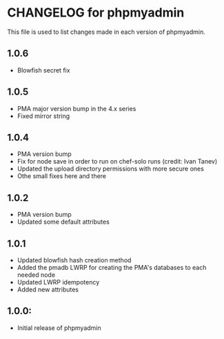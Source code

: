 # CHANGELOG for phpmyadmin

This file is used to list changes made in each version of phpmyadmin.

## 1.0.6

* Blowfish secret fix

## 1.0.5

* PMA major version bump in the 4.x series
* Fixed mirror string

## 1.0.4

* PMA version bump
* Fix for node save in order to run on chef-solo runs (credit: Ivan Tanev)
* Updated the upload directory permissions with more secure ones
* Othe small fixes here and there

## 1.0.2

* PMA version bump
* Updated some default attributes

## 1.0.1

* Updated blowfish hash creation method
* Added the pmadb LWRP for creating the PMA's databases to each needed node
* Updated LWRP idempotency
* Added new attributes

## 1.0.0:

* Initial release of phpmyadmin
